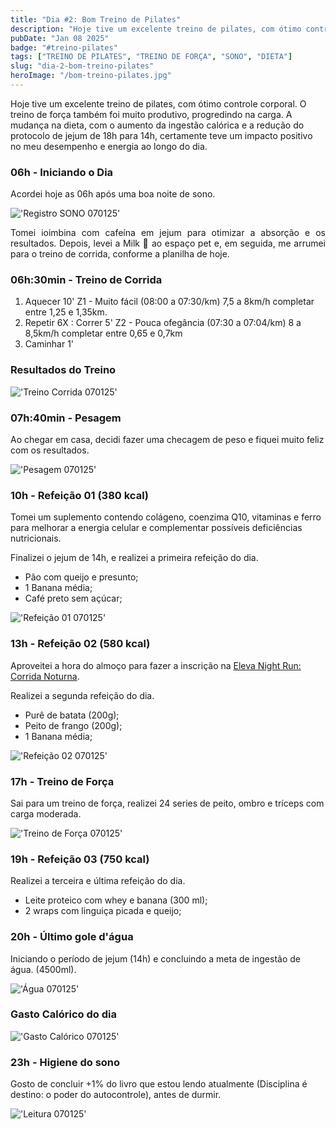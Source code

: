 ```yaml
---
title: "Dia #2: Bom Treino de Pilates"
description: "Hoje tive um excelente treino de pilates, com ótimo controle corporal. O treino de força também foi muito produtivo, progredindo na carga. A mudança na dieta, com o aumento da ingestão calórica e a redução do protocolo de jejum de 18h para 14h, certamente teve um impacto positivo no meu desempenho e energia ao longo do dia."
pubDate: "Jan 08 2025"
badge: "#treino-pilates"
tags: ["TREINO DE PILATES", "TREINO DE FORÇA", "SONO", "DIETA"]
slug: "dia-2-bom-treino-pilates"
heroImage: "/bom-treino-pilates.jpg"
---
```


Hoje tive um excelente treino de pilates, com ótimo controle corporal. O treino de força também foi muito produtivo, progredindo na carga. A mudança na dieta, com o aumento da ingestão calórica e a redução do protocolo de jejum de 18h para 14h, certamente teve um impacto positivo no meu desempenho e energia ao longo do dia.

<h3>06h - Iniciando o Dia</h3>

<p style="text-align: justify">
    Acordei hoje as 06h após uma boa noite de sono.
</p>

!['Registro SONO 070125'](https://henriquesilva.dev/registro-sono-070125.png "Registro SONO 070125")

<p style="text-align: justify">
    Tomei ioimbina com cafeína em jejum para otimizar a absorção e os resultados. Depois, levei a Milk 🐶 ao espaço pet e, em seguida, me arrumei para o treino de corrida, conforme a planilha de hoje.
</p>

<h3>06h:30min - Treino de Corrida</h3>

1. Aquecer 10' Z1 - Muito fácil (08:00 a 07:30/km) 7,5 a 8km/h completar entre 1,25 e 1,35km.
2. Repetir 6X :  Correr 5' Z2 - Pouca ofegância (07:30 a 07:04/km) 8 a 8,5km/h    completar entre 0,65 e 0,7km
3. Caminhar 1'

<h3>Resultados do Treino</h3>

!['Treino Corrida 070125'](https://henriquesilva.dev/treino-corrida-070125.png "Treino Corrida 070125")

<h3>07h:40min - Pesagem</h3>

Ao chegar em casa, decidi fazer uma checagem de peso e fiquei muito feliz com os resultados.

!['Pesagem 070125'](https://henriquesilva.dev/checagem-peso-070125.png "Pesagem 070125")

<h3>10h - Refeição 01 (380 kcal)</h3>

Tomei um suplemento contendo colágeno, coenzima Q10, vitaminas e ferro para melhorar a energia celular e complementar possíveis deficiências nutricionais.

Finalizei o jejum de 14h, e realizei a primeira refeição do dia.

- Pão com queijo e presunto;
- 1 Banana média;
- Café preto sem açúcar;

!['Refeição 01 070125'](https://henriquesilva.dev/refeicao-01-070125.png "Refeição 01 070125")


<h3>13h - Refeição 02 (580 kcal)</h3>

Aproveitei a hora do almoço para fazer a inscrição na [Eleva Night Run: Corrida Noturna](https://elevanutrition.com.br/eleva-running/).

Realizei a segunda refeição do dia.

- Purê de batata (200g);
- Peito de frango (200g);
- 1 Banana média;

!['Refeição 02 070125'](https://henriquesilva.dev/refeicao-02-070125.png "Refeição 02 070125")

<h3>17h - Treino de Força</h3>

Sai para um treino de força, realizei 24 series de peito, ombro e tríceps com carga moderada.

!['Treino de Força 070125'](https://henriquesilva.dev/treino-forca-070125.png "Treino de Força 070125")

<h3>19h - Refeição 03 (750 kcal)</h3>

Realizei a terceira e última refeição do dia.

- Leite proteico com whey e banana (300 ml);
- 2 wraps com linguiça picada e queijo;

<h3>20h - Último gole d'água</h3>

Iniciando o período de jejum (14h) e concluindo a meta de ingestão de água. (4500ml).

!['Água 070125'](https://henriquesilva.dev/agua-070125.png "Água 070125")

<h3>Gasto Calórico do dia</h3>

!['Gasto Calórico 070125'](https://henriquesilva.dev/gasto-calorico-070125.png "Gasto Calórico 070125")

<h3>23h - Higiene do sono </h3>

Gosto de concluir +1% do livro que estou lendo atualmente (Disciplina é destino: o poder do autocontrole), antes de durmir.

!['Leitura 070125'](https://henriquesilva.dev/leitura-070125.png "Leitura 070125")
